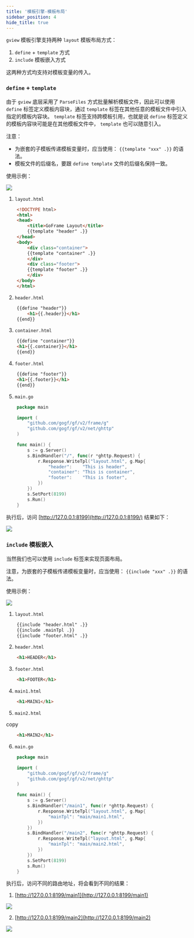 ```yaml
---
title: '模板引擎-模板布局'
sidebar_position: 4
hide_title: true
---
```


`gview` 模板引擎支持两种 `layout` 模板布局方式：

1. `define` + `template` 方式
2. `include` 模板嵌入方式

这两种方式均支持对模板变量的传入。

### `define` + `template`

由于 `gview` 底层采用了 `ParseFiles` 方式批量解析模板文件，因此可以使用 `define` 标签定义模板内容块，通过 `template` 标签在其他任意的模板文件中引入指定的模板内容块。 `template` 标签支持跨模板引用，也就是说 `define` 标签定义的模板内容块可能是在其他模板文件中， `template` 也可以随意引入。

注意：

- 为嵌套的子模板传递模板变量时，应当使用： `{{template "xxx" .}}` 的语法。
- 模板文件的后缀名，要跟 `define template` 文件的后缀名保持一致。

使用示例：

![](/markdown/bfdd081841bf3ca413cd590ce7d9344d.png)

1. `layout.html`




```html
    <!DOCTYPE html>
    <html>
    <head>
        <title>GoFrame Layout</title>
        {{template "header" .}}
    </head>
    <body>
        <div class="container">
        {{template "container" .}}
        </div>
        <div class="footer">
        {{template "footer" .}}
        </div>
    </body>
    </html>
```

2. `header.html`




```html
    {{define "header"}}
        <h1>{{.header}}</h1>
    {{end}}
```

3. `container.html`




```html
    {{define "container"}}
    <h1>{{.container}}</h1>
    {{end}}
```

4. `footer.html`




```html
    {{define "footer"}}
    <h1>{{.footer}}</h1>
    {{end}}
```

5. `main.go`




```go
    package main

    import (
        "github.com/gogf/gf/v2/frame/g"
        "github.com/gogf/gf/v2/net/ghttp"
    )

    func main() {
        s := g.Server()
        s.BindHandler("/", func(r *ghttp.Request) {
            r.Response.WriteTpl("layout.html", g.Map{
                "header":    "This is header",
                "container": "This is container",
                "footer":    "This is footer",
            })
        })
        s.SetPort(8199)
        s.Run()
    }
```


执行后，访问 [http://127.0.0.1:8199](http://127.0.0.1:8199/) 结果如下：

![](/markdown/d9e69078931156515a69d8be7240b537.png)

### `include` 模板嵌入

当然我们也可以使用 `include` 标签来实现页面布局。

注意，为嵌套的子模板传递模板变量时，应当使用： `{{include "xxx" .}}` 的语法。

使用示例：

![](/markdown/ddab4a32c93a5fab7c7acfcfb858d3ef.png)

1. `layout.html`




```html
    {{include "header.html" .}}
    {{include .mainTpl .}}
    {{include "footer.html" .}}
```

2. `header.html`




```html
    <h1>HEADER</h1>
```

3. `footer.html`




```html
    <h1>FOOTER</h1>
```

4. `main1.html`




```html
    <h1>MAIN1</h1>
```

5. `main2.html`

copy




```html
    <h1>MAIN2</h1>
```

6. `main.go`




```go
    package main

    import (
        "github.com/gogf/gf/v2/frame/g"
        "github.com/gogf/gf/v2/net/ghttp"
    )

    func main() {
        s := g.Server()
        s.BindHandler("/main1", func(r *ghttp.Request) {
            r.Response.WriteTpl("layout.html", g.Map{
                "mainTpl": "main/main1.html",
            })
        })
        s.BindHandler("/main2", func(r *ghttp.Request) {
            r.Response.WriteTpl("layout.html", g.Map{
                "mainTpl": "main/main2.html",
            })
        })
        s.SetPort(8199)
        s.Run()
    }
```


执行后，访问不同的路由地址，将会看到不同的结果：

1. [http://127.0.0.1:8199/main1](http://127.0.0.1:8199/main1)

![](/markdown/982028cc0463d29a4bba15f4879eb475.png)

2. [http://127.0.0.1:8199/main2](http://127.0.0.1:8199/main2)

![](/markdown/82be63204f463258ba5d2d6046b64e0c.png)